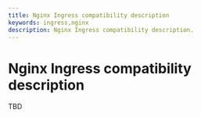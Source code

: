 ```yaml
---
title: Nginx Ingress compatibility description
keywords: ingress,nginx
description: Nginx Ingress compatibility description.
---
```


# Nginx Ingress compatibility description

TBD
